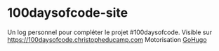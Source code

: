 # 100daysofcode-site

Un log personnel pour compléter le projet #100daysofcode. 
Visible sur <https://100daysofcode.christopheducamp.com>
Motorisation [GoHugo](https://gohugo.io)

